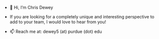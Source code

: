 - 👋 Hi, I’m Chris Dewey

- If you are looking for a completely unique and interesting perspective to add to your team, I would love to hear from you!
- 📫 Reach me at: dewey5 (at) purdue (dot) edu

<!---
c-dewey/c-dewey is a ✨ special ✨ repository because its `README.md` (this file) appears on your GitHub profile.
You can click the Preview link to take a look at your changes.
--->
